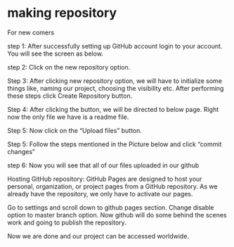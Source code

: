 # making repository
For new comers

step 1: After successfully setting up GitHub account login to your account. You will see the screen as below.


step 2: Click on the new repository option.


Step 3: After clicking new repository option, we will have to initialize some things like, naming our project, choosing the visibility etc. After performing these steps click Create Repository button.


Step 4: After clicking the button, we will be directed to below page. Right now the only file we have is a readme file.


Step 5: Now click on the “Upload files” button.


Step 5: Follow the steps mentioned in the Picture below and click “commit changes”


step 6: Now you will see that all of our files uploaded in our github


Hosting GitHub repository: GitHub Pages are designed to host your personal, organization, or project pages from a GitHub repository. As we already have the repository, we only have to activate our pages.

Go to settings and scroll down to github pages section. Change disable option to master branch option. Now github will do some behind the scenes work and going to publish the repository.


Now we are done and our project can be accessed worldwide.


